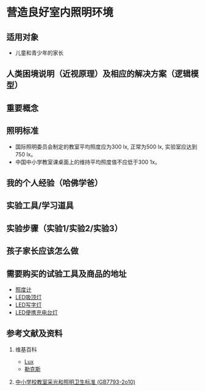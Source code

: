 # 营造良好室内照明环境

## 适用对象

- 儿童和青少年的家长

## 人类困境说明（近视原理）及相应的解决方案（逻辑模型）

## 重要概念

## 照明标准

-	国际照明委员会制定的教室平均照度应为300 lx, 正常为500 lx, 实验室应达到750 lx。
-	中国中小学教室课桌面上的维持平均照度值不应低于300 1x。

## 我的个人经验（哈佛学爸）

## 实验工具/学习道具

## 实验步骤（实验1/实验2/实验3）

## 孩子家长应该怎么做

## 需要购买的试验工具及商品的地址

- [照度计](https://item.jd.com/14106692201.html)
- [LED吸顶灯](https://item.jd.com/100001977902.html)
- [LED写字灯](https://item.jd.com/3007224.html)
- [LED便携充电台灯](https://item.jd.com/7761910.html)

## 参考文献及资料

1. 维基百科
	- [Lux](https://en.wikipedia.org/wiki/Lux)
	- [勒克斯](https://zh.wikipedia.org/wiki/%E5%8B%92%E5%85%8B%E6%96%AF)

2. [中小学校教室采光和照明卫生标准 (GB7793-2o10)](http://www.xjwsjd.gov.cn/wcm.files/upload/CMSwsjd/201703/201703060113049.pdf)





